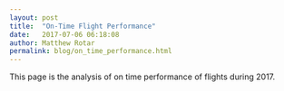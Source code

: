 ```yaml
---
layout: post
title:  "On-Time Flight Performance"
date:   2017-07-06 06:18:08
author: Matthew Rotar
permalink: blog/on_time_performance.html
---
```


This page is the analysis of on time performance of flights during 2017.
